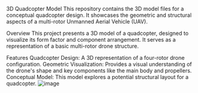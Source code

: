 3D Quadcopter Model
This repository contains the 3D model files for a conceptual quadcopter design. It showcases the geometric and structural aspects of a multi-rotor Unmanned Aerial Vehicle (UAV).

Overview
This project presents a 3D model of a quadcopter, designed to visualize its form factor and component arrangement. It serves as a representation of a basic multi-rotor drone structure.

Features
Quadcopter Design: A 3D representation of a four-rotor drone configuration.
Geometric Visualization: Provides a visual understanding of the drone's shape and key components like the main body and propellers.
Conceptual Model: This model explores a potential structural layout for a quadcopter.
![image](https://github.com/user-attachments/assets/f54949d4-2c43-4806-a7ad-ceaef209c132)

